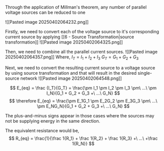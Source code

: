 
Through the application of Millman's theorem, any number of parallel voltage sources can be reduced to one

![[Pasted image 20250402064232.png]]

Firstly, we need to convert each of the voltage source to it's corresponding current source by applying [[6 - Source Transformation|source transformation]]
![[Pasted image 20250402064325.png]]

Then, we need to combine all the parallel current sources.
![[Pasted image 20250402064357.png]]
Where,
	$I_T = I_1 + I_2 + I_3$
	$G_T = G_1+ G_2 + G_3$


Next, we need to convert the resulting current source to a voltage source by using source transformation and that will result in the desired single-source network
![[Pasted image 20250402064548.png]]

$$
E_{eq} = \frac {I_T}{G_T} = \frac{\pm I_1 \pm I_2 \pm I_3 \pm\ ...\ \pm I_N}{G_1 + G_2 + G_3 +\ ...\ G_N}
$$
$$
\therefore E_{eq} = \frac{\pm E_1G_1 \pm E_2G_2 \pm E_3G_3 \pm\ ...\ \pm E_NG_N}{G_1 + G_2 + G_3 +\ ...\ G_N}
$$

The plus-and-minus signs appear in those cases where the sources may not be supplying energy in the same direction.

The equivalent resistance would be,
$$
R_{eq} = \frac{1}{\frac 1{R_1} + \frac 1{R_2} + \frac 1{R_3} +\ ...\ +\frac 1{R_N}}
$$
